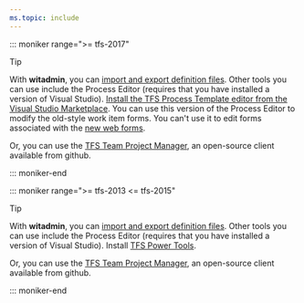 ```yaml
---
ms.topic: include
---
```


::: moniker range=">= tfs-2017"

> [!TIP]  
> With **witadmin**, you can [import and export definition files](/azure/devops/reference/witadmin/witadmin-customize-and-manage-objects-for-tracking-work). Other tools you can use include the Process Editor (requires that you have installed a version of Visual Studio). [Install the TFS Process Template editor from the Visual Studio Marketplace](https://marketplace.visualstudio.com/items?itemName=KarthikBalasubramanianMSFT.TFSProcessTemplateEditor). You can use this version of the Process Editor to modify the old-style work item forms. You can't use it to edit forms associated with the [new web forms](/azure/devops/reference/process/new-work-item-experience).
>
> Or, you can use the [TFS Team Project Manager](https://github.com/jelledruyts/TfsTeamProjectManager), an open-source client available from github.

::: moniker-end

::: moniker range=">= tfs-2013 <= tfs-2015"

> [!TIP]  
> With **witadmin**, you can [import and export definition files](/azure/devops/reference/witadmin/witadmin-customize-and-manage-objects-for-tracking-work). Other tools you can use include the Process Editor (requires that you have installed a version of Visual Studio). Install [TFS Power Tools](https://marketplace.visualstudio.com/items?itemName=TFSPowerToolsTeam.MicrosoftVisualStudioTeamFoundationServer2015Power).
>
> Or, you can use the [TFS Team Project Manager](https://github.com/jelledruyts/TfsTeamProjectManager), an open-source client available from github.

::: moniker-end
